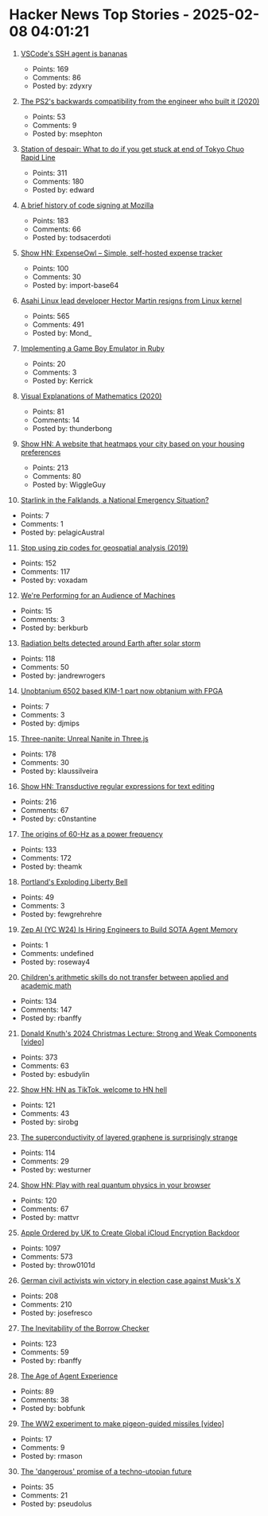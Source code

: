 # Hacker News Top Stories - 2025-02-08 04:01:21

1. [VSCode's SSH agent is bananas](https://fly.io/blog/vscode-ssh-wtf/)
   - Points: 169
   - Comments: 86
   - Posted by: zdyxry

2. [The PS2's backwards compatibility from the engineer who built it (2020)](https://freelansations.medium.com/the-story-of-the-ps2s-backwards-compatibility-from-the-engineer-who-built-it-ec39cf5a0353)
   - Points: 53
   - Comments: 9
   - Posted by: msephton

3. [Station of despair: What to do if you get stuck at end of Tokyo Chuo Rapid Line](https://soranews24.com/2024/12/21/station-of-despair-what-to-do-if-you-get-stuck-at-the-end-of-tokyos-chuo-rapid-line/)
   - Points: 311
   - Comments: 180
   - Posted by: edward

4. [A brief history of code signing at Mozilla](https://hearsum.ca/posts/history-of-code-signing-at-mozilla/)
   - Points: 183
   - Comments: 66
   - Posted by: todsacerdoti

5. [Show HN: ExpenseOwl – Simple, self-hosted expense tracker](https://github.com/Tanq16/ExpenseOwl)
   - Points: 100
   - Comments: 30
   - Posted by: import-base64

6. [Asahi Linux lead developer Hector Martin resigns from Linux kernel](https://lkml.org/lkml/2025/2/7/9)
   - Points: 565
   - Comments: 491
   - Posted by: Mond_

7. [Implementing a Game Boy Emulator in Ruby](https://sacckey.dev/posts/implementing-a-game-boy-emulator-in-ruby/)
   - Points: 20
   - Comments: 3
   - Posted by: Kerrick

8. [Visual Explanations of Mathematics (2020)](https://agilescientific.com/blog/2020/2/25/visual-explanations-of-mathematics)
   - Points: 81
   - Comments: 14
   - Posted by: thunderbong

9. [Show HN: A website that heatmaps your city based on your housing preferences](https://theretowhere.com/)
   - Points: 213
   - Comments: 80
   - Posted by: WiggleGuy

10. [Starlink in the Falklands, a National Emergency Situation?](https://www.openfalklands.com/february-2025-starlink-in-the-falkland-islands-a-national-emergency-situation/)
   - Points: 7
   - Comments: 1
   - Posted by: pelagicAustral

11. [Stop using zip codes for geospatial analysis (2019)](https://carto.com/blog/zip-codes-spatial-analysis)
   - Points: 152
   - Comments: 117
   - Posted by: voxadam

12. [We're Performing for an Audience of Machines](https://christopherireland.substack.com/p/outrage-is-addictiveand-someones)
   - Points: 15
   - Comments: 3
   - Posted by: berkburb

13. [Radiation belts detected around Earth after solar storm](https://www.sciencealert.com/mysterious-radiation-belts-detected-around-earth-after-epic-solar-storm)
   - Points: 118
   - Comments: 50
   - Posted by: jandrewrogers

14. [Unobtanium 6502 based KIM-1 part now obtanium with FPGA](https://blog.paulsajna.com/fpga-mcs6530-rriot/)
   - Points: 7
   - Comments: 3
   - Posted by: djmips

15. [Three-nanite: Unreal Nanite in Three.js](https://github.com/AIFanatic/three-nanite)
   - Points: 178
   - Comments: 30
   - Posted by: klaussilveira

16. [Show HN: Transductive regular expressions for text editing](https://github.com/c0stya/trre)
   - Points: 216
   - Comments: 67
   - Posted by: c0nstantine

17. [The origins of 60-Hz as a power frequency](https://ieeexplore.ieee.org/document/628099)
   - Points: 133
   - Comments: 172
   - Posted by: theamk

18. [Portland's Exploding Liberty Bell](https://tomlovesthelibertybell.com/portlands-exploding-liberty-bell/)
   - Points: 49
   - Comments: 3
   - Posted by: fewgrehrehre

19. [Zep AI (YC W24) Is Hiring Engineers to Build SOTA Agent Memory](https://www.ycombinator.com/companies/zep-ai/jobs/e2QxKYu-staff-engineer)
   - Points: 1
   - Comments: undefined
   - Posted by: roseway4

20. [Children's arithmetic skills do not transfer between applied and academic math](https://www.nature.com/articles/s41586-024-08502-w)
   - Points: 134
   - Comments: 147
   - Posted by: rbanffy

21. [Donald Knuth's 2024 Christmas Lecture: Strong and Weak Components [video]](https://www.youtube.com/watch?v=Hi8r_63LGyg)
   - Points: 373
   - Comments: 63
   - Posted by: esbudylin

22. [Show HN: HN as TikTok, welcome to HN hell](https://hnhell.com)
   - Points: 121
   - Comments: 43
   - Posted by: sirobg

23. [The superconductivity of layered graphene is surprisingly strange](https://www.newscientist.com/article/2466930-the-superconductivity-of-layered-graphene-is-surprisingly-strange/)
   - Points: 114
   - Comments: 29
   - Posted by: westurner

24. [Show HN: Play with real quantum physics in your browser](https://quantum.orgsoft.org)
   - Points: 120
   - Comments: 67
   - Posted by: mattvr

25. [Apple Ordered by UK to Create Global iCloud Encryption Backdoor](https://www.macrumors.com/2025/02/07/uk-government-orders-access-icloud/)
   - Points: 1097
   - Comments: 573
   - Posted by: throw0101d

26. [German civil activists win victory in election case against Musk's X](https://www.reuters.com/world/europe/german-civil-activists-claim-victory-case-against-musks-x-2025-02-07/)
   - Points: 208
   - Comments: 210
   - Posted by: josefresco

27. [The Inevitability of the Borrow Checker](https://yorickpeterse.com/articles/the-inevitability-of-the-borrow-checker/)
   - Points: 123
   - Comments: 59
   - Posted by: rbanffy

28. [The Age of Agent Experience](https://stytch.com/blog/the-age-of-agent-experience/)
   - Points: 89
   - Comments: 38
   - Posted by: bobfunk

29. [The WW2 experiment to make pigeon-guided missiles [video]](https://www.bbc.com/reel/video/p0kl5kcz/the-ww2-experiment-to-make-pigeon-guided-missiles)
   - Points: 17
   - Comments: 9
   - Posted by: rmason

30. [The 'dangerous' promise of a techno-utopian future](https://www.cbc.ca/radio/ideas/tech-billionaires-ai-utopia-1.7440698)
   - Points: 35
   - Comments: 21
   - Posted by: pseudolus

